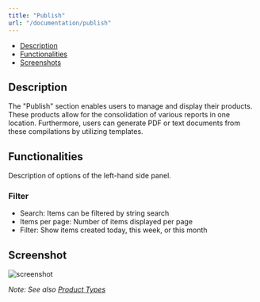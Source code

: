 ```yaml
---
title: "Publish"
url: "/documentation/publish"
---
```


* [Description](#description)
* [Functionalities](#functionalities)
* [Screenshots](#screenshot)


## Description
The "Publish" section enables users to manage and display their products. These products allow for the consolidation of various reports in one location. Furthermore, users can generate PDF or text documents from these compilations by utilizing templates.

## Functionalities
Description of options of the left-hand side panel.
### Filter
* Search: Items can be filtered by string search
* Items per page: Number of items displayed per page
* Filter: Show items created today, this week, or this month

## Screenshot
![screenshot](/documentation/publish-panel.png)

_Note: See also [Product Types](/documentation/administration/product-types)_
